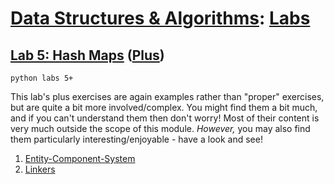 # [Data Structures & Algorithms](https://github.com/bertie-wheen/dsa-2023-4/blob/trunk/README.md): [Labs](https://github.com/bertie-wheen/dsa-2023-4/blob/trunk/labs/README.md)

## [Lab 5: Hash Maps](https://github.com/bertie-wheen/dsa-2023-4/blob/trunk/labs/lab5/README.md) ([Plus](https://github.com/bertie-wheen/dsa-2023-4/blob/trunk/labs/lab5/plus/README.md))
```shell
python labs 5+
```

This lab's plus exercises are again examples rather than "proper" exercises, but are quite a bit more involved/complex.
You might find them a bit much, and if you can't understand them then don't worry! Most of their content is very much
outside the scope of this module. _However,_ you may also find them particularly interesting/enjoyable - have a look and
see!

1. [Entity-Component-System](https://github.com/bertie-wheen/dsa-2023-4/blob/trunk/labs/lab5/plus/ecs/README.md)
2. [Linkers](https://github.com/bertie-wheen/dsa-2023-4/blob/trunk/labs/lab5/plus/linker/README.md)
